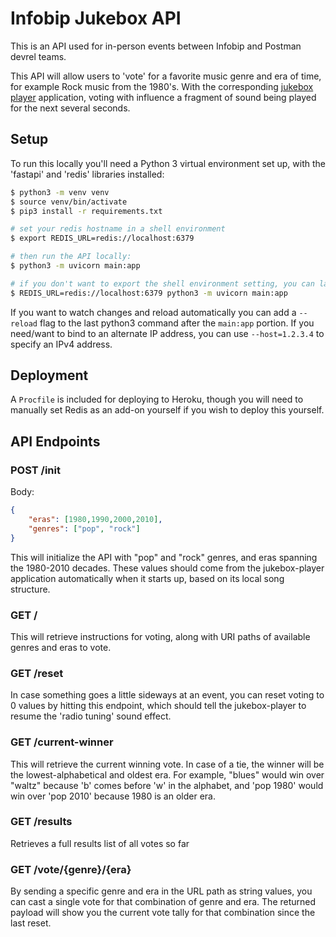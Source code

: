 # Infobip Jukebox API

This is an API used for in-person events between Infobip and Postman devrel teams.

This API will allow users to 'vote' for a favorite music genre and era of time, for example Rock music from the 1980's. With the corresponding [jukebox player](https://github.com/iandouglas/jukebox-player) application, voting with influence a fragment of sound being played for the next several seconds.


## Setup

To run this locally you'll need a Python 3 virtual environment set up, with the 'fastapi' and 'redis' libraries installed:

```bash
$ python3 -m venv venv
$ source venv/bin/activate
$ pip3 install -r requirements.txt

# set your redis hostname in a shell environment
$ export REDIS_URL=redis://localhost:6379

# then run the API locally:
$ python3 -m uvicorn main:app

# if you don't want to export the shell environment setting, you can launch the app this way:
$ REDIS_URL=redis://localhost:6379 python3 -m uvicorn main:app
```

If you want to watch changes and reload automatically you can add a `--reload` flag to the last python3 command after the `main:app` portion. If you need/want to bind to an alternate IP address, you can use `--host=1.2.3.4` to specify an IPv4 address.


## Deployment

A `Procfile` is included for deploying to Heroku, though you will need to manually set Redis as an add-on yourself if you wish to deploy this yourself.

## API Endpoints

### POST /init

Body:
```json
{
    "eras": [1980,1990,2000,2010],
    "genres": ["pop", "rock"]
}
```

This will initialize the API with "pop" and "rock" genres, and eras spanning the 1980-2010 decades. These values should come from the jukebox-player application automatically when it starts up, based on its local song structure.

### GET /

This will retrieve instructions for voting, along with URI paths of available genres and eras to vote.

### GET /reset

In case something goes a little sideways at an event, you can reset voting to 0 values by hitting this endpoint, which should tell the jukebox-player to resume the 'radio tuning' sound effect.

### GET /current-winner

This will retrieve the current winning vote. In case of a tie, the winner will be the lowest-alphabetical and oldest era. For example, "blues" would win over "waltz" because 'b' comes before 'w' in the alphabet, and 'pop 1980' would win over 'pop 2010' because 1980 is an older era.

### GET /results

Retrieves a full results list of all votes so far

### GET /vote/{genre}/{era}

By sending a specific genre and era in the URL path as string values, you can cast a single vote for that combination of genre and era. The returned payload will show you the current vote tally for that combination since the last reset.

